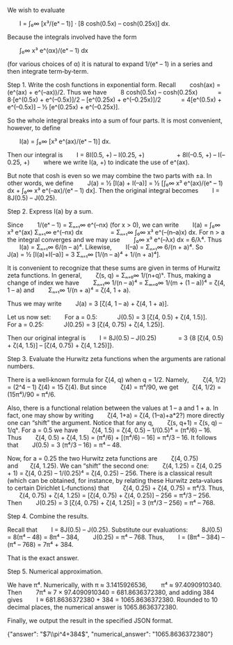 We wish to evaluate

  I = ∫₀∞ [x³/(eˣ – 1)] · [8 cosh(0.5x) – cosh(0.25x)] dx.

Because the integrals involved have the form

  ∫₀∞ x³ e^(αx)/(eˣ – 1) dx

(for various choices of α) it is natural to expand 1/(eˣ – 1) in a series and then integrate term‐by‐term.

Step 1. Write the cosh functions in exponential form.
Recall 
  cosh(ax) = (e^(ax) + e^(–ax))/2.
Thus we have
  8 cosh(0.5x) – cosh(0.25x)
   = 8·[e^(0.5x) + e^(–0.5x)]/2 – [e^(0.25x) + e^(–0.25x)]/2
   = 4[e^(0.5x) + e^(–0.5x)] – ½ [e^(0.25x) + e^(–0.25x)].

So the whole integral breaks into a sum of four parts. It is most convenient, however, to define

  I(a) = ∫₀∞ [x³ e^(ax)/(eˣ – 1)] dx.

Then our integral is
  I = 8I(0.5, +) –  I(0.25, +)
     + 8I(–0.5, +) –  I(–0.25, +)
  where we write I(a, +) to indicate the use of e^(ax).

But note that cosh is even so we may combine the two parts with ±a. In other words, we define
  J(a) = ½ [I(a) + I(–a)] = ½ [∫₀∞ x³ e^(ax)/(eˣ – 1) dx + ∫₀∞ x³ e^(–ax)/(eˣ – 1) dx].
Then the original integral becomes
  I = 8J(0.5) – J(0.25).

Step 2. Express I(a) by a sum. 

Since
  1/(eˣ – 1) = Σₙ₌₁∞ e^(–nx)
(for x > 0), we can write
  I(a) = ∫₀∞ x³ e^(ax) Σₙ₌₁∞ e^(–nx) dx
     = Σₙ₌₁∞ ∫₀∞ x³ e^(–(n–a)x) dx.
For n > a the integral converges and we may use
  ∫₀∞ x³ e^(–λx) dx = 6/λ⁴.
Thus
  I(a) = Σₙ₌₁∞ 6/(n – a)⁴.
Likewise, 
  I(–a) = Σₙ₌₁∞ 6/(n + a)⁴.
So
  J(a) = ½ [I(a)+I(–a)] = 3 Σₙ₌₁∞ [1/(n – a)⁴ + 1/(n + a)⁴].

It is convenient to recognize that these sums are given in terms of Hurwitz zeta functions. In general,
  ζ(s, q) = Σₙ₌₀∞ 1/(n+q)ˢ.
Thus, making a change of index we have
  Σₙ₌₁∞ 1/(n – a)⁴ = Σₘ₌₀∞ 1/(m + (1 – a))⁴ = ζ(4, 1 – a)
and
  Σₙ₌₁∞ 1/(n + a)⁴ = ζ(4, 1 + a).

Thus we may write
  J(a) = 3 [ζ(4, 1 – a) + ζ(4, 1 + a)].

Let us now set:
  For a = 0.5: 
   J(0.5) = 3 [ζ(4, 0.5) + ζ(4, 1.5)].
  For a = 0.25: 
   J(0.25) = 3 [ζ(4, 0.75) + ζ(4, 1.25)].

Then our original integral is
  I = 8J(0.5) – J(0.25)
    = 3 {8 [ζ(4, 0.5) + ζ(4, 1.5)] – [ζ(4, 0.75) + ζ(4, 1.25)]}.

Step 3. Evaluate the Hurwitz zeta functions when the arguments are rational numbers.

There is a well‐known formula for ζ(4, q) when q = 1/2. Namely,
  ζ(4, 1/2) = (2^4 – 1) ζ(4) = 15 ζ(4).
But since
  ζ(4) = π⁴/90,
we get
  ζ(4, 1/2) = (15π⁴)/90 = π⁴/6.

Also, there is a functional relation between the values at 1 – a and 1 + a. In fact, one may show by writing
  ζ(4, 1+a) = ζ(4, (1–a)+a*2?) 
more directly one can “shift” the argument. Notice that for any q,
  ζ(s, q+1) = ζ(s, q) – 1/qˢ.
For a = 0.5 we have
  ζ(4, 1.5) = ζ(4, 0.5) – 1/(0.5)⁴ = (π⁴/6) – 16.
Thus
  ζ(4, 0.5) + ζ(4, 1.5) = (π⁴/6) + [(π⁴/6) – 16] = π⁴/3 – 16.
It follows that
  J(0.5) = 3 (π⁴/3 – 16) = π⁴ – 48.

Now, for a = 0.25 the two Hurwitz zeta functions are
  ζ(4, 0.75)   and  ζ(4, 1.25).
We can “shift” the second one:
  ζ(4, 1.25) = ζ(4, 0.25 + 1) = ζ(4, 0.25) – 1/(0.25)⁴ = ζ(4, 0.25) – 256.
There is a classical result (which can be obtained, for instance, by relating these Hurwitz zeta‐values to certain Dirichlet L‑functions) that
  ζ(4, 0.25) + ζ(4, 0.75) = π⁴/3.
Thus,
  ζ(4, 0.75) + ζ(4, 1.25) = [ζ(4, 0.75) + ζ(4, 0.25)] – 256 = π⁴/3 – 256.
Then
  J(0.25) = 3 [ζ(4, 0.75) + ζ(4, 1.25)] = 3 (π⁴/3 – 256) = π⁴ – 768.

Step 4. Combine the results.

Recall that
  I = 8J(0.5) – J(0.25).
Substitute our evaluations:
  8J(0.5) = 8(π⁴ – 48) = 8π⁴ – 384,
  J(0.25) = π⁴ – 768.
Thus,
  I = (8π⁴ – 384) – (π⁴ – 768) = 7π⁴ + 384.

That is the exact answer.

Step 5. Numerical approximation.

We have π⁴. Numerically, with π ≈ 3.1415926536,
  π⁴ ≈ 97.4090910340.
Then
  7π⁴ ≈ 7 × 97.4090910340 = 681.8636372380,
and adding 384 gives
  I ≈ 681.8636372380 + 384 = 1065.8636372380.
Rounded to 10 decimal places, the numerical answer is 1065.8636372380.

Finally, we output the result in the specified JSON format.

{"answer": "$7\\pi^4+384$", "numerical_answer": "1065.8636372380"}